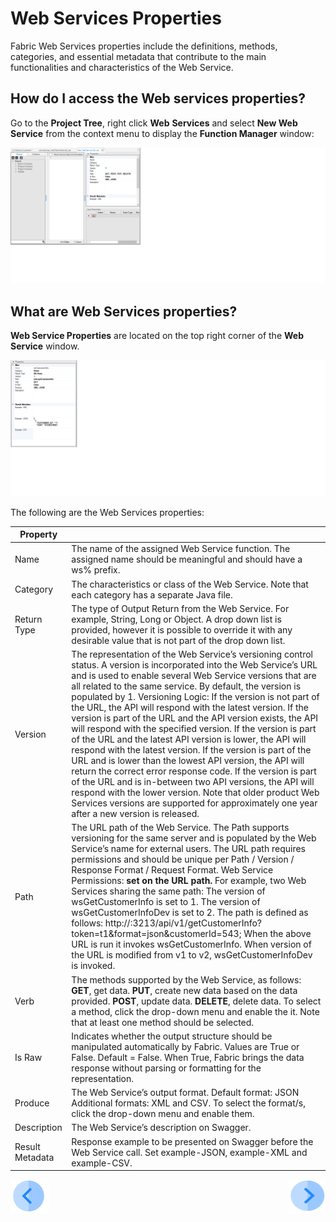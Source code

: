# **Web Services Properties** 

Fabric Web Services properties include the definitions, methods, categories, and essential metadata that contribute to the main functionalities and characteristics of the Web Service.  

## **How do** **I** **access** **the** **Web services properties?** 

Go to the **Project Tree**, right click **Web** **Services** and select **New Web Service** from the context menu to display the **Function Manager** window: 

<img src="/articles/15_web_services/images/Web-Service-KI-3-1.png" alt="drawing"/> 

## What are Web Services properties? 

**Web Service Properties** are located on the top right corner of the **Web Service** window. 

 <img src="/articles/15_web_services/images/Web-Service-KI-2-1.png" alt="drawing"/> 

The following are the Web Services properties: 

| Property        | |
| --------------- | ------------------------------------------------------------ |
| Name            | The name of the assigned Web Service function. The assigned name should be meaningful and should have a ws% prefix. |
| Category        | The characteristics or class of the Web Service. Note that each category has a separate Java file. |
| Return Type     | The type of Output Return from the Web Service. For example, String, Long or Object. A drop down list is provided, however it is possible to override it with any desirable value that is not part of the drop down list. |
| Version         | The representation of the Web Service’s versioning control status. A version is incorporated into the Web Service’s URL and is used to enable several Web Service versions that are all related to the same service. By default, the version is populated by 1. Versioning Logic: If the version is not part of the URL, the API will respond with the latest version. If the version is part of the URL and the API version exists, the API will respond with the specified version. If the version is part of the URL and the latest API version is lower, the API will respond with the latest version. If the version is part of the URL and is lower than the lowest API version, the API will return the correct error response code. If the version is part of the URL and is in-between two API versions, the API will respond with the lower version. Note that older product Web Services versions are supported for approximately one year after a new version is released. |
| Path            | The URL path of the Web Service. The Path supports versioning for the same server and is populated by the Web Service’s name for external users. The URL path requires permissions and should be unique per Path / Version / Response Format / Request Format. Web Service Permissions: **set on the URL path.** For example, two Web Services sharing the same path: The version of wsGetCustomerInfo is set to 1. The version of wsGetCustomerInfoDev is set to 2.  The path is defined as follows: http://<Fabric IP address>:3213/api/v1/getCustomerInfo?token=t1&format=json&customerId=543; When the above URL is run it invokes wsGetCustomerInfo. When version of the URL is modified from v1 to v2, wsGetCustomerInfoDev is invoked. |
| Verb            | The methods supported by the Web Service, as follows: **GET**, get data. **PUT**, create new data based on the data provided. **POST**, update data. **DELETE**, delete data. To select a method, click the drop-down menu and enable the it. Note that at least one method should be selected. |
| Is Raw          | Indicates whether the output structure should be manipulated automatically by Fabric. Values are True or False. Default = False. When True, Fabric brings the data response without parsing or formatting for the representation. |
| Produce         | The Web Service’s output format. Default format: JSON Additional formats: XML and CSV. To select the format/s, click the drop-down menu and enable them. |
| Description     | The Web Service’s description on Swagger.                    |
| Result Metadata | Response example to be presented on Swagger before the Web Service call. Set example-JSON, example-XML and example-CSV. |

[![Previous](/articles/images/Previous.png)](/articles/15_web_services/01_web_services_overview.md)[<img align="right" width="60" height="54" src="/articles/images/Next.png">](/articles/15_web_services/03_create_a_web_service.md)

